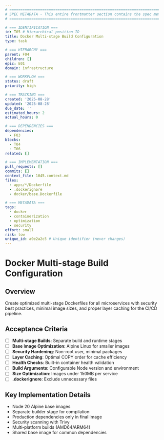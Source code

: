 ```yaml
---
# ============================================================================
# SPEC METADATA - This entire frontmatter section contains the spec metadata
# ============================================================================

# === IDENTIFICATION ===
id: T05 # Hierarchical position ID
title: Docker Multi-stage Build Configuration
type: task

# === HIERARCHY ===
parent: F04
children: []
epic: E01
domain: infrastructure

# === WORKFLOW ===
status: draft
priority: high

# === TRACKING ===
created: '2025-08-28'
updated: '2025-08-28'
due_date: ''
estimated_hours: 2
actual_hours: 0

# === DEPENDENCIES ===
dependencies:
  - F03
blocks:
  - T04
  - T06
related: []

# === IMPLEMENTATION ===
pull_requests: []
commits: []
context_file: 1045.context.md
files:
  - apps/*/Dockerfile
  - .dockerignore
  - docker/base.Dockerfile

# === METADATA ===
tags:
  - docker
  - containerization
  - optimization
  - security
effort: small
risk: low
unique_id: a0e2a2c5 # Unique identifier (never changes)
---
```


# Docker Multi-stage Build Configuration

## Overview

Create optimized multi-stage Dockerfiles for all microservices with security best practices, minimal image sizes, and proper layer caching for the CI/CD pipeline.

## Acceptance Criteria

- [ ] **Multi-stage Builds**: Separate build and runtime stages
- [ ] **Base Image Optimization**: Alpine Linux for smaller images
- [ ] **Security Hardening**: Non-root user, minimal packages
- [ ] **Layer Caching**: Optimal COPY order for cache efficiency
- [ ] **Health Checks**: Built-in container health validation
- [ ] **Build Arguments**: Configurable Node version and environment
- [ ] **Size Optimization**: Images under 150MB per service
- [ ] **.dockerignore**: Exclude unnecessary files

## Key Implementation Details

- Node 20 Alpine base images
- Separate builder stage for compilation
- Production dependencies only in final image
- Security scanning with Trivy
- Multi-platform builds (AMD64/ARM64)
- Shared base image for common dependencies
